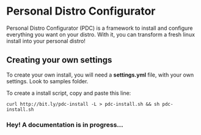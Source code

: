 # Personal Distro Configurator

Personal Distro Configurator (PDC) is a framework to install and configure everything you want on your distro. With it, you can transform a fresh linux install into your personal distro!

## Creating your own settings

To create your own install, you will need a **settings.yml** file, with your own settings.
Look to samples folder.

To create a install script, copy and paste this line:

    curl http://bit.ly/pdc-install -L > pdc-install.sh && sh pdc-install.sh


### Hey! A documentation is in progress...